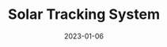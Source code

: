 ---
layout: inner
position: left
title: 'Solar Tracking System'
date: 2023-01-06
categories: 
tags: 
    - Arduino
    - Control Systems
    - Sensor Integration
featured_image: 'img/posts/2023-solar-tracker-circuit-diagram.png'
project_link: 'https://github.com/georgelin-eng/Solar-tracker'
button_icon: 'github'
button_text: 'Visit Project'
lead_text: "A tracking system that points a solar panel towards light"
---